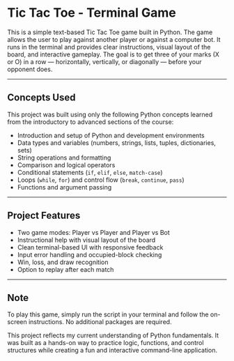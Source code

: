 # Tic Tac Toe - Terminal Game

This is a simple text-based Tic Tac Toe game built in Python. The game allows the user to play against another player or against a computer bot. It runs in the terminal and provides clear instructions, visual layout of the board, and interactive gameplay. The goal is to get three of your marks (X or O) in a row — horizontally, vertically, or diagonally — before your opponent does.

---

## Concepts Used

This project was built using only the following Python concepts learned from the introductory to advanced sections of the course:

- Introduction and setup of Python and development environments
- Data types and variables (numbers, strings, lists, tuples, dictionaries, sets)
- String operations and formatting
- Comparison and logical operators
- Conditional statements (`if`, `elif`, `else`, `match-case`)
- Loops (`while`, `for`) and control flow (`break`, `continue`, `pass`)
- Functions and argument passing

---

## Project Features

- Two game modes: Player vs Player and Player vs Bot
- Instructional help with visual layout of the board
- Clean terminal-based UI with responsive feedback
- Input error handling and occupied-block checking
- Win, loss, and draw recognition
- Option to replay after each match

---

## Note

To play this game, simply run the script in your terminal and follow the on-screen instructions. No additional packages are required.

This project reflects my current understanding of Python fundamentals. It was built as a hands-on way to practice logic, functions, and control structures while creating a fun and interactive command-line application.
